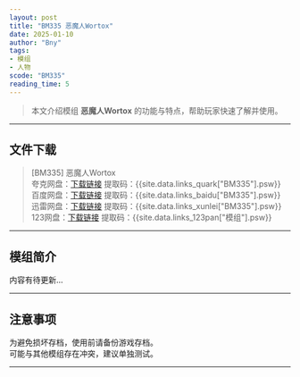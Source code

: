 ```yaml
---
layout: post
title: "BM335 恶魔人Wortox"
date: 2025-01-10
author: "Bny"
tags: 
- 模组
- 人物
scode: "BM335"
reading_time: 5
---
```


> 本文介绍模组 **恶魔人Wortox** 的功能与特点，帮助玩家快速了解并使用。

---

## 文件下载

> [BM335] 恶魔人Wortox  
夸克网盘：[下载链接]({{site.data.links_quark["BM335"].url}}) 提取码：{{site.data.links_quark["BM335"].psw}}  
百度网盘：[下载链接]({{site.data.links_baidu["BM335"].url}}) 提取码：{{site.data.links_baidu["BM335"].psw}}  
迅雷网盘：[下载链接]({{site.data.links_xunlei["BM335"].url}}) 提取码：{{site.data.links_xunlei["BM335"].psw}}  
123网盘：[下载链接]({{site.data.links_123pan["模组"].url}}) 提取码：{{site.data.links_123pan["模组"].psw}}  

---

## 模组简介

>  
内容有待更新...  

---

## 注意事项

>  
为避免损坏存档，使用前请备份游戏存档。  
可能与其他模组存在冲突，建议单独测试。  

---

